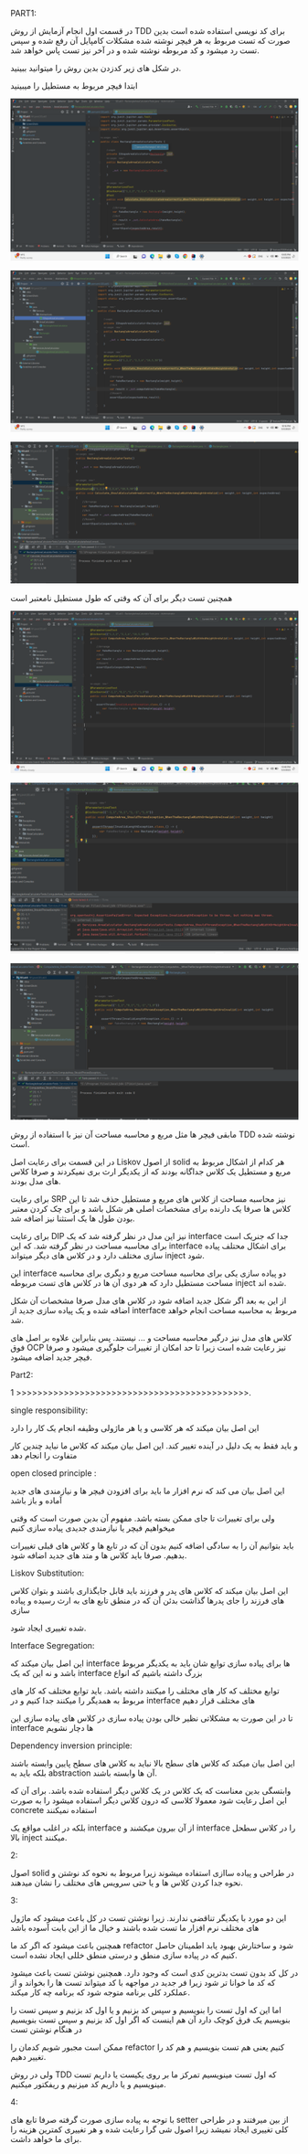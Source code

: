 PART1:

در قسمت اول انجام آزمایش از روش TDD برای کد نویسی استفاده شده است بدین صورت که تست مربوط به هر فیچر نوشته شده مشکلات کامپایل آن رفع شده و سپس تست رد میشود و کد مربوطه نوشته شده و در آخر نیز تست پاس خواهد شد.

در شکل های زیر کدزدن بدین روش را میتوانید ببینید.

ابتدا فیچر مربوط به مستطیل را میبینید

![TDD](./ScreenShots/CompileError1.png)


![TDD2](./ScreenShots/removing%20compile%20bugs.png)

![TDD3](./ScreenShots/MakeTestPass.png)


همچنین تست دیگر برای آن که وقتی که طول مستطیل نامعتبر است



![TDD4](./ScreenShots/AddAnotherTest.png)

![TDD6](./ScreenShots/failedTest2.png)

![TDD6](./ScreenShots/MakeTestPass2.png)



مابقی فیچر ها مثل مربع و محاسبه مساحت آن نیز با استفاده از روش TDD نوشته شده است.

در این قسمت برای رعایت اصل Liskov از اصول solid هر کدام از اشکال مربوط به مربع و مستطیل یک کلاس جداگانه بودند که از یکدیگر ارث بری نمیکردند و صرفا کلاس های مدل بودند.

برای رعایت SRP نیز محاسبه مساحت از کلاس های مربع و مستطیل حذف شد تا این کلاس ها صرفا یک دارنده برای مشخصات اصلی هر شکل باشد و برای چک کردن معتبر بودن طول ها یک استثنا نیز اضافه شد.

برای رعایت DIP نیز این مدل در نظر گرفته شد که یک interface جدا که جنریک است برای محاسبه مساحت در نظر گرفته شد. که این interface برای اشکال محتلف پیاده سازی مختلف دارد و در کلاس های دیگر میتواند inject شود.

این interface دو پیاده سازی یکی برای محاسبه مساحت مربع و دیگری برای محاسبه مساحت مستطیل دارد که هر دوی آن ها در کلاس های تست مربوطه inject شده اند.

از این به بعد اگر شکل جدید اضافه شود در کلاس های مدل صرفا مشخصات آن شکل اضافه شده و یک پیاده سازی جدید از interface مربوط به محاسبه مساحت انجام خواهد شد.

کلاس های مدل نیز درگیر محاسبه مساحت و ... نیستند. پس بنابراین علاوه بر اصل های فوق OCP نیز رعایت شده است زیرا تا حد امکان از تغییرات جلوگیری میشود و صرفا فیچر جدید اضافه میشود.





Part2:

1 >>>>>>>>>>>>>>>>>>>>>>>>>>>>>>>>>>>>>>>>>>>>.
 
single responsibility:

این اصل بیان میکند که هر کلاسی و یا هر ماژولی وظیفه انجام یک کار را دارد
 
و باید فقط به یک دلیل در آینده تغییر کند. این اصل بیان میکند که کلاس ما نباید چندین کار متفاوت را انجام دهد

open closed principle : 

این اصل بیان می کند که نرم افزار ما باید برای افزودن فیچر ها و نیازمندی های جدید آماده و باز باشد

ولی برای تغییرات تا جای ممکن بسته باشد. مفهوم آن بدین صورت است که وقتی میخواهیم فیچر یا نیازمندی جدیدی پیاده سازی کنیم

باید بتوانیم آن را به سادگی اضافه کنیم بدون آن که در تابع ها و کلاس های قبلی تغییرات بدهیم. صرفا باید کلاس ها و متد های جدید اضافه شود.

Liskov Substitution:

این اصل بیان میکند که کلاس های پدر و فرزند باید قابل جایگذاری باشند و بتوان کلاس های فرزند را جای پدرها گذاشت بدئن آن که در منطق تابع های به ارث رسیده و پیاده سازی 

شده تغییری ایجاد شود.

Interface Segregation:

این اصل بیان میکند که interface ها برای پیاده سازی توابع شان باید به یکدیگر مربوط باشد و نه این که یک interface بزرگ داشته باشیم که انواع

توابع مختلف که کار های مختلف را میکنند داشته باشد. باید توابع مختلف که کار های مربوط به همدیگر را میکنند جدا کنیم و در interface های مختلف قرار دهیم

تا در این صورت به مشکلاتی نظیر خالی بودن پیاده سازی در کلاس های پیاده سازی این interface ها دچار نشویم

Dependency inversion principle:

این اصل بیان میکند که کلاس های سطح بالا نباید به کلاس های سطح پایین وابسته باشند بلکه باید به abstraction آن ها وابسته باشند.

وابتسگی بدین معناست که یک کلاس در یک کلاس دیگر استفاده شده باشد. برای آن که این اصل رعایت شود معمولا کلاسی که درون کلاس دیگر استفاده میشود را به صورت concrete استفاده نمیکنند

بلکه در اغلب مواقع یک interface از آن بیرون میکشند و interface را در کلاس سطحل بالا inject میکنند.

2:


اصول solid در طراحی و پیاده ساازی استفاده میشوند زیرا مربوط به نحوه کد نوشتن و نحوه جدا کردن کلاس ها و یا حتی سرویس های مختلف را نشان میدهند.


3:


این دو مورد با یکدیگر تناقضی ندارند. زیرا نوشتن تست در کل باعث میشود که ماژول های مختلف نرم افزار ما تست شده باشند و خیال ما از این بابت آسوده باشد
 
همچنین باعث میشود که اگر کد ما refactor شود و ساختارش بهبود یابد اطمینان حاصل کنیم که در پیاده سازی منطق و درستی منطق خللی ایجاد نشده است.

در کل کد بدون تست بدترین کدی است که وجود دارد. همچنین نوشتن تست باعث میشود که کد ما خوانا تر شود زیرا فر جدید در مواجهه با کد میتواند تست ها را بخواند و از عملکرد کلی برنامه متوجه شود که برنامه چه کار میکند.

اما این که اول تست را بنویسیم و سپس کد بزنیم و یا اول کد بزنیم و سپس تست را بنویسیم یک فرق کوچک دارد آن هم اینست که اگر اول کد بزنیم و سپس تست بنویسیم در هنگام نوشتن تست

ممکن است مجبور شویم کدمان را refactor کنیم یعنی هم تست بنویسیم و هم کد را تغییر دهیم.

ولی در روش TDD که اول تست مینویسیم تمرکز ما بر روی یکیست یا داریم تست مینویسیم و یا داریم کد میزنیم و ریفکتور میکنیم.


4:


با توجه به پیاده سازی صورت گرفته صرفا تابع های setter از بین میرفتند و در طراحی کلی تغییری ایجاد نمیشد زیرا اصول شی گرا رعایت شده و هر تغییری کمترین هزینه را برای ما خواهد داشت.